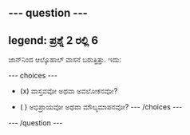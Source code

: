 --- question ---
---
legend: ಪ್ರಶ್ನೆ 2 ರಲ್ಲಿ 6
---

ಜಾನ್‌ನಿಂದ ಆಲ್ಕೊಹಾಲ್ ವಾಸನೆ ಬರುತ್ತಿತ್ತು. ಇದು:

--- choices ---
- (x) ವಾಸ್ತವವೋ ಅಥವಾ ಅವಲೋಕನವೋ?

- ( ) ಅಭಿಪ್ರಾಯವೋ ಅಥವಾ ಮೌಲ್ಯಮಾಪನವೋ?
--- /choices ---

--- /question ---
